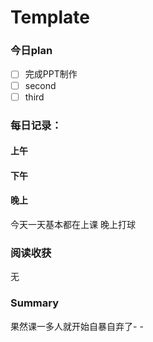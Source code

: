 # Template 

### 今日plan

- [ ] 完成PPT制作
- [ ] second
- [ ] third

### 每日记录：

#### 上午





#### 下午





#### 晚上



今天一天基本都在上课  晚上打球

### 阅读收获

无

### Summary

果然课一多人就开始自暴自弃了- -